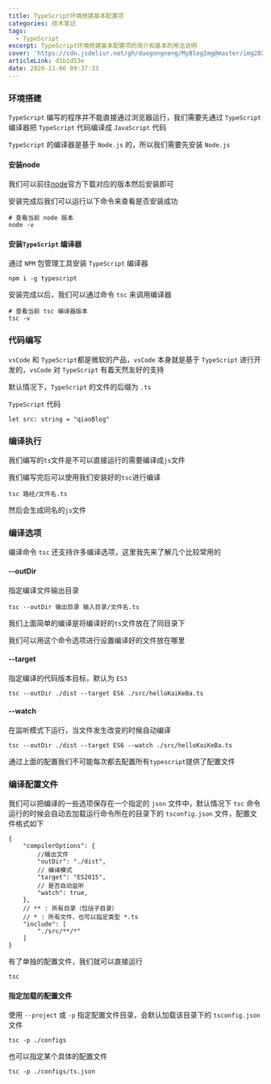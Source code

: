 ```yaml
---
title: TypeScript环境搭建基本配置项
categories: 技术笔记
tags:
  - TypeScript
excerpt: TypeScript环境搭建基本配置项的简介和基本的用法说明
cover: 'https://cdn.jsdelivr.net/gh/duogongneng/MyBlogImg@master/img20201106114813.png'
articleLink: d1b1d53e
date: 2020-11-06 09:37:33
---
```


### 环境搭建

`TypeScript` 编写的程序并不能直接通过浏览器运行，我们需要先通过 `TypeScript` 编译器把 `TypeScript` 代码编译成 `JavaScript` 代码

`TypeScript` 的编译器是基于 `Node.js` 的，所以我们需要先安装 `Node.js`

#### 安装node

我们可以前往[node](https://nodejs.org/)官方下载对应的版本然后安装即可

安装完成后我们可以运行以下命令来查看是否安装成功

```
# 查看当前 node 版本
node -v
```

#### 安装`TypeScript` 编译器

通过 `NPM` 包管理工具安装 `TypeScript` 编译器

```
npm i -g typescript
```

安装完成以后，我们可以通过命令 `tsc` 来调用编译器

```shell
# 查看当前 tsc 编译器版本
tsc -v
```

### 代码编写

`vsCode` 和 `TypeScript`都是微软的产品，`vsCode` 本身就是基于 `TypeScript` 进行开发的，`vsCode` 对 `TypeScript` 有着天然友好的支持

默认情况下，`TypeScript` 的文件的后缀为 `.ts`

`TypeScript` 代码

```
let src: string = "qiaoBlog"
```

### 编译执行

我们编写的`ts`文件是不可以直接运行的需要编译成`js`文件

我们编写完后可以使用我们安装好的`tsc`进行编译

```
tsc 路经/文件名.ts
```

然后会生成同名的`js`文件

### 编译选项

编译命令 `tsc` 还支持许多编译选项，这里我先来了解几个比较常用的

#### --outDir

指定编译文件输出目录

```
tsc --outDir 输出目录 输入目录/文件名.ts
```

我们上面简单的编译是将编译好的`ts`文件放在了同目录下 

我们可以用这个命令选项进行设置编译好的文件放在哪里

#### --target

指定编译的代码版本目标，默认为 `ES3`

```
tsc --outDir ./dist --target ES6 ./src/helloKaiKeBa.ts
```

#### --watch

在监听模式下运行，当文件发生改变的时候自动编译

```
tsc --outDir ./dist --target ES6 --watch ./src/helloKaiKeBa.ts
```

通过上面的配置我们不可能每次都去配置所有`typescript`提供了配置文件

### 编译配置文件

我们可以把编译的一些选项保存在一个指定的 `json` 文件中，默认情况下 `tsc` 命令运行的时候会自动去加载运行命令所在的目录下的 `tsconfig.json` 文件，配置文件格式如下

```
{
    "compilerOptions": {
        //输出文件
        "outDir": "./dist",
        // 编译模式
        "target": "ES2015",
        // 是否自动监听
        "watch": true,
    },
    // ** : 所有目录（包括子目录）
    // * : 所有文件，也可以指定类型 *.ts
    "include": [
        "./src/**/*"
    ]
}
```

有了单独的配置文件，我们就可以直接运行

```
tsc
```

#### 指定加载的配置文件

使用 `--project` 或 `-p` 指定配置文件目录，会默认加载该目录下的 `tsconfig.json` 文件

```shell
tsc -p ./configs
```

也可以指定某个具体的配置文件

```
tsc -p ./configs/ts.json
```

